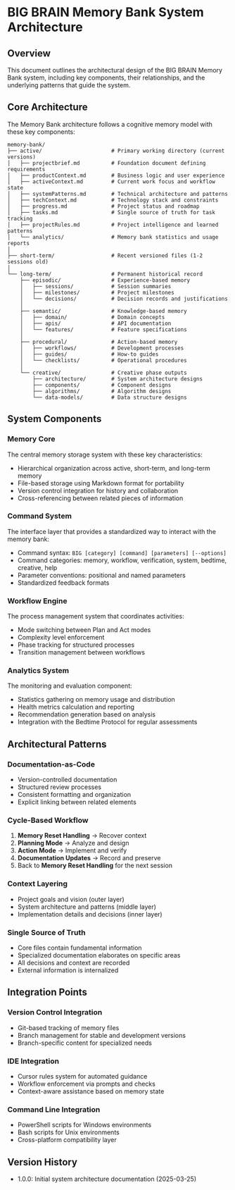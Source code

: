 # BIG BRAIN Memory Bank System Architecture

## Overview

This document outlines the architectural design of the BIG BRAIN Memory Bank system, including key components, their relationships, and the underlying patterns that guide the system.

## Core Architecture

The Memory Bank architecture follows a cognitive memory model with these key components:

```
memory-bank/
├── active/                      # Primary working directory (current versions)
│   ├── projectbrief.md          # Foundation document defining requirements
│   ├── productContext.md        # Business logic and user experience
│   ├── activeContext.md         # Current work focus and workflow state
│   ├── systemPatterns.md        # Technical architecture and patterns
│   ├── techContext.md           # Technology stack and constraints
│   ├── progress.md              # Project status and roadmap
│   ├── tasks.md                 # Single source of truth for task tracking
│   ├── projectRules.md          # Project intelligence and learned patterns
│   └── analytics/               # Memory bank statistics and usage reports
│
├── short-term/                  # Recent versioned files (1-2 sessions old)
│
└── long-term/                   # Permanent historical record
    ├── episodic/                # Experience-based memory
    │   ├── sessions/            # Session summaries
    │   ├── milestones/          # Project milestones
    │   └── decisions/           # Decision records and justifications
    │
    ├── semantic/                # Knowledge-based memory
    │   ├── domain/              # Domain concepts
    │   ├── apis/                # API documentation
    │   └── features/            # Feature specifications
    │
    ├── procedural/              # Action-based memory
    │   ├── workflows/           # Development processes
    │   ├── guides/              # How-to guides
    │   └── checklists/          # Operational procedures
    │
    └── creative/                # Creative phase outputs
        ├── architecture/        # System architecture designs
        ├── components/          # Component designs
        ├── algorithms/          # Algorithm designs
        └── data-models/         # Data structure designs
```

## System Components

### Memory Core

The central memory storage system with these key characteristics:

- Hierarchical organization across active, short-term, and long-term memory
- File-based storage using Markdown format for portability
- Version control integration for history and collaboration
- Cross-referencing between related pieces of information

### Command System

The interface layer that provides a standardized way to interact with the memory bank:

- Command syntax: `BIG [category] [command] [parameters] [--options]`
- Command categories: memory, workflow, verification, system, bedtime, creative, help
- Parameter conventions: positional and named parameters
- Standardized feedback formats

### Workflow Engine

The process management system that coordinates activities:

- Mode switching between Plan and Act modes
- Complexity level enforcement
- Phase tracking for structured processes
- Transition management between workflows

### Analytics System

The monitoring and evaluation component:

- Statistics gathering on memory usage and distribution
- Health metrics calculation and reporting
- Recommendation generation based on analysis
- Integration with the Bedtime Protocol for regular assessments

## Architectural Patterns

### Documentation-as-Code

- Version-controlled documentation
- Structured review processes
- Consistent formatting and organization
- Explicit linking between related elements

### Cycle-Based Workflow

1. **Memory Reset Handling** → Recover context
2. **Planning Mode** → Analyze and design
3. **Action Mode** → Implement and verify
4. **Documentation Updates** → Record and preserve
5. Back to **Memory Reset Handling** for the next session

### Context Layering

- Project goals and vision (outer layer)
- System architecture and patterns (middle layer)
- Implementation details and decisions (inner layer)

### Single Source of Truth

- Core files contain fundamental information
- Specialized documentation elaborates on specific areas
- All decisions and context are recorded
- External information is internalized

## Integration Points

### Version Control Integration

- Git-based tracking of memory files
- Branch management for stable and development versions
- Branch-specific content for specialized needs

### IDE Integration

- Cursor rules system for automated guidance
- Workflow enforcement via prompts and checks
- Context-aware assistance based on memory state

### Command Line Integration

- PowerShell scripts for Windows environments
- Bash scripts for Unix environments
- Cross-platform compatibility layer

## Version History

- 1.0.0: Initial system architecture documentation (2025-03-25)